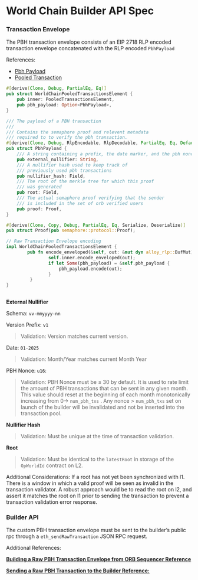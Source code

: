 # World Chain Builder API Spec

### **Transaction Envelope**

The PBH transaction envelope consists of an EIP 2718 RLP encoded transaction envelope concatenated with the RLP encoded `PbhPayload`

References: 
-  [Pbh Payload](https://github.com/worldcoin/world-chain/blob/8d60a1e79dbb3be68db075d49b3d0a8a67e45b3e/world-chain-builder/src/pbh/payload.rs#L50)
-  [Pooled Transaction](https://github.com/worldcoin/world-chain/blob/8d60a1e79dbb3be68db075d49b3d0a8a67e45b3e/world-chain-builder/src/primitives.rs#L14)

```rust
#[derive(Clone, Debug, PartialEq, Eq)]
pub struct WorldChainPooledTransactionsElement {
    pub inner: PooledTransactionsElement,
    pub pbh_payload: Option<PbhPayload>,
}

/// The payload of a PBH transaction
///
/// Contains the semaphore proof and relevent metadata
/// required to to verify the pbh transaction.
#[derive(Clone, Debug, RlpEncodable, RlpDecodable, PartialEq, Eq, Default)]
pub struct PbhPayload {
    /// A string containing a prefix, the date marker, and the pbh nonce
    pub external_nullifier: String,
    /// A nullifier hash used to keep track of
    /// previously used pbh transactions
    pub nullifier_hash: Field,
    /// The root of the merkle tree for which this proof
    /// was generated
    pub root: Field,
    /// The actual semaphore proof verifying that the sender
    /// is included in the set of orb verified users
    pub proof: Proof,
}

#[derive(Clone, Copy, Debug, PartialEq, Eq, Serialize, Deserialize)]
pub struct Proof(pub semaphore::protocol::Proof);

// Raw Transaction Envelope encoding
impl WorldChainPooledTransactionsElement {
		pub fn encode_enveloped(&self, out: &mut dyn alloy_rlp::BufMut) {
		        self.inner.encode_enveloped(out);
		        if let Some(pbh_payload) = &self.pbh_payload {
		            pbh_payload.encode(out);
		        }
		 }
}
	  
```

**External Nullifier**

Schema: `vv-mmyyyy-nn`

Version Prefix: `v1`
> Validation: Version matches current version.

Date: `01-2025`
> Validation: Month/Year matches current Month Year 

PBH Nonce: `u16`:
> Validation: PBH Nonce must be ≤ 30 by default. It is used to rate limit the amount of PBH transactions that can be sent in any given month. This value should reset at the beginning of each month monotonically increasing from 0→ `num_pbh_txs` . Any nonce > `num_pbh_txs` set on launch of the builder will be invalidated and not be inserted into the transaction pool.

**Nullifier Hash**

> Validation: Must be unique at the time of transaction validation.

**Root**

> Validation: Must be identical to the `latestRoot` in storage of the `OpWorldId` contract on L2.

Additional Considerations: If a root has not yet been synchronized with l1. There is a window in which a valid proof will be seen as invalid in the transaction validator. A robust approach would be to read the root on l2, and assert it matches the root on l1 prior to sending the transaction to prevent a transaction validation error response.

### **Builder API**

The custom PBH transaction envelope must be sent to the builder’s public rpc through a `eth_sendRawTransaction` JSON RPC request. 

Additional References:

[**Building a Raw PBH Transaction Envelope from ORB Sequencer Reference**](https://github.com/worldcoin/world-chain/blob/8d60a1e79dbb3be68db075d49b3d0a8a67e45b3e/world-chain-builder/crates/toolkit/README.md)

[**Sending a Raw PBH Transaction to the Builder Reference:**](ttps://github.com/worldcoin/world-chain/blob/8d60a1e79dbb3be68db075d49b3d0a8a67e45b3e/world-chain-builder/crates/assertor/src/main.rs#L119)
